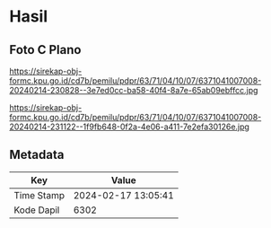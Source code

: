 # Hasil

## Foto C Plano

https://sirekap-obj-formc.kpu.go.id/cd7b/pemilu/pdpr/63/71/04/10/07/6371041007008-20240214-230828--3e7ed0cc-ba58-40f4-8a7e-65ab09ebffcc.jpg

https://sirekap-obj-formc.kpu.go.id/cd7b/pemilu/pdpr/63/71/04/10/07/6371041007008-20240214-231122--1f9fb648-0f2a-4e06-a411-7e2efa30126e.jpg


## Metadata

| Key        | Value               |
| ---------- | ------------------- |
| Time Stamp | 2024-02-17 13:05:41 |
| Kode Dapil | 6302                |



